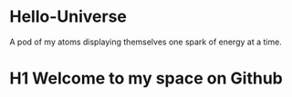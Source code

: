 # Hello-Universe
A pod of my atoms displaying themselves one spark of energy at a time.
# H1 Welcome to my space on Github
